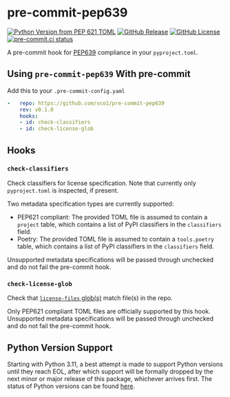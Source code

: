 # pre-commit-pep639
[![Python Version from PEP 621 TOML](https://img.shields.io/python/required-version-toml?tomlFilePath=https%3A%2F%2Fraw.githubusercontent.com%2Fsco1%2Fpre-commit-pep639%2Frefs%2Fheads%2Fmain%2Fpyproject.toml&logo=python&logoColor=FFD43B)](https://github.com/sco1/pre-commit-pep639/blob/main/pyproject.toml)
[![GitHub Release](https://img.shields.io/github/v/release/sco1/pre-commit-pep639)](https://github.com/sco1/pre-commit-pep639/releases)
[![GitHub License](https://img.shields.io/github/license/sco1/pre-commit-pep639?color=magenta)](https://github.com/sco1/pre-commit-pep639/blob/main/LICENSE)
[![pre-commit.ci status](https://results.pre-commit.ci/badge/github/sco1/pre-commit-pep639/main.svg)](https://results.pre-commit.ci/latest/github/sco1/pre-commit-pep639/main)

A pre-commit hook for [PEP639](https://peps.python.org/pep-0639/) compliance in your `pyproject.toml`.

## Using `pre-commit-pep639` With pre-commit
Add this to your `.pre-commit-config.yaml`

```yaml
-   repo: https://github.com/sco1/pre-commit-pep639
    rev: v0.1.0
    hooks:
    - id: check-classifiers
    - id: check-license-glob
```

## Hooks
### `check-classifiers`
Check classifiers for license specification. Note that currently only `pyproject.toml` is inspected, if present.

Two metadata specification types are currently supported:

* PEP621 compliant: The provided TOML file is assumed to contain a `project` table, which contains a list of PyPI classifiers in the `classifiers` field.
* Poetry: The provided TOML file is assumed to contain a `tools.poetry` table, which contains a list of PyPI classifiers in the `classifiers` field.

Unsupported metadata specifications will be passed through unchecked and do not fail the pre-commit hook.

### `check-license-glob`
Check that [`license-files` glob(s)](https://packaging.python.org/en/latest/guides/writing-pyproject-toml/#license-files) match file(s) in the repo.

Only PEP621 compliant TOML files are officially supported by this hook. Unsupported metadata specifications will be passed through unchecked and do not fail the pre-commit hook.

## Python Version Support
Starting with Python 3.11, a best attempt is made to support Python versions until they reach EOL, after which support will be formally dropped by the next minor or major release of this package, whichever arrives first. The status of Python versions can be found [here](https://devguide.python.org/versions/).
